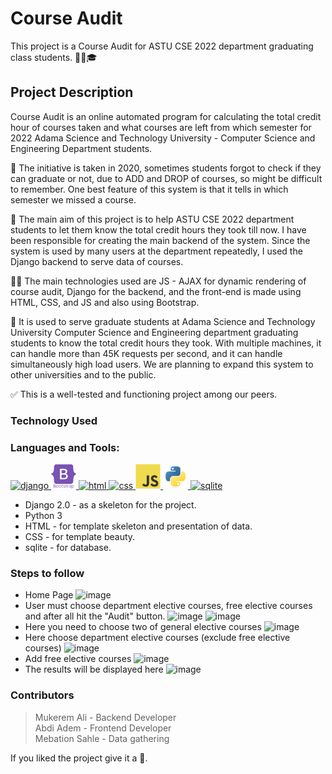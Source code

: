 # Course Audit
This project is a Course Audit for ASTU CSE 2022 department graduating class students. 🧑‍🎓🎓

## Project Description
Course Audit is an online automated program for calculating the total credit hour of courses taken and what courses are left from which semester for 2022 Adama Science and Technology University - Computer Science and Engineering Department students. 

🌴 The initiative is taken in 2020, sometimes students forgot to check if they can graduate or not, due to ADD and DROP of courses, so might be difficult to remember. One best feature of this system is that it tells in which semester we missed a course.

🥅 The main aim of this project is to help ASTU CSE 2022 department students to let them know the total credit hours they took till now. I have been responsible for creating the main backend of the system. Since the system is used by many users at the department repeatedly, I used the Django backend to serve data of courses.

👨‍💻 The main technologies used are JS - AJAX for dynamic rendering of course audit, Django for the backend, and the front-end is made using HTML, CSS, and JS and also using Bootstrap.

🎯 It is used to serve graduate students at Adama Science and Technology University Computer Science and Engineering department graduating students to know the total credit hours they took. With multiple machines, it can handle more than 45K requests per second, and it can handle simultaneously high load users. We are planning to expand this system to other universities and to the public.

✅ This is a well-tested and functioning project among our peers.

### Technology Used
<h3 align="left">Languages and Tools:</h3>
<p align="left"> 
  <a href="https://www.djangoproject.com/" target="_blank"> <img src="https://user-images.githubusercontent.com/51055556/163707550-fa602c2d-2736-4884-bf02-9203e00e023b.png" alt="django" width="40" height="40"/> </a>
  <a href="https://getbootstrap.com" target="_blank"> <img src="https://raw.githubusercontent.com/devicons/devicon/master/icons/bootstrap/bootstrap-plain-wordmark.svg" alt="bootstrap" width="40" height="40"/> </a>  
  <a href="#" target="_blank"> <img src="https://user-images.githubusercontent.com/51055556/163707624-992f45b9-348a-4a19-8083-244f430e2ded.png" alt="html" width="40" height="40"/> </a> 
  <a href="#" target="_blank"> <img src="https://user-images.githubusercontent.com/51055556/163707714-ddfdbfc4-7508-462e-8d2b-5e74b17a0b37.png" alt="css" width="40" height="40"/> </a> 
  <a href="https://developer.mozilla.org/en-US/docs/Web/JavaScript" target="_blank"> <img src="https://raw.githubusercontent.com/devicons/devicon/master/icons/javascript/javascript-original.svg" alt="javascript" width="40" height="40"/> </a>
  <a href="https://www.python.org" target="_blank"> <img src="https://raw.githubusercontent.com/devicons/devicon/master/icons/python/python-original.svg" alt="python" width="40" height="40"/> </a>  
  <a href="https://sqlite.org/" target="_blank"> <img src="https://user-images.githubusercontent.com/51055556/163708828-4b9ef38f-4ef2-4451-ad6d-32cb2d23c053.png" alt="sqlite" width="40" height="40"/> </a>  
</p>

* Django 2.0 - as a skeleton for the project.
* Python 3
* HTML - for template skeleton and presentation of data.
* CSS - for template beauty.
* sqlite - for database.

### Steps to follow
* Home Page
![image](https://user-images.githubusercontent.com/51055556/163710374-acedfa40-7bfd-4d45-89b8-e2b7d8aa665c.png)
* User must choose department elective courses, free elective courses and after all hit the "Audit" button.
![image](https://user-images.githubusercontent.com/51055556/163693181-3cb90869-9592-456e-a605-dc8f99d3dbaa.png)
![image](https://user-images.githubusercontent.com/51055556/163693208-8a3785ea-a2ca-43c5-a35e-72bdf95ff3f7.png)
* Here you need to choose two of general elective courses
![image](https://user-images.githubusercontent.com/51055556/163693220-a2ae0e2d-fa9c-4106-ac74-ec01a5aa40b6.png)
* Here choose department elective courses (exclude free elective courses)
![image](https://user-images.githubusercontent.com/51055556/163693240-54f229ee-ed11-449e-81e8-d2591e7ac2e2.png)
* Add free elective courses
![image](https://user-images.githubusercontent.com/51055556/163693263-8499ca17-18a4-4f0f-944f-38e208c67636.png)
* The results will be displayed here
![image](https://user-images.githubusercontent.com/51055556/163693412-937658b3-cf6a-477a-9bb0-b83b632c5e98.png)


### Contributors
> Mukerem Ali - Backend Developer \
> Abdi Adem - Frontend Developer \
> Mebation Sahle - Data gathering


If you liked the project give it a 🌟.  

